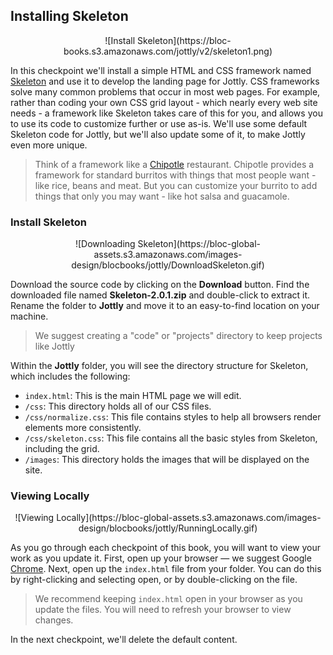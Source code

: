 ## Installing Skeleton

<center>![Install Skeleton](https://bloc-books.s3.amazonaws.com/jottly/v2/skeleton1.png)</center>

In this checkpoint we'll install a simple HTML and CSS framework named [Skeleton](http://www.getskeleton.com/) and use it to develop the landing page for Jottly. CSS frameworks solve many common problems that occur in most web pages. For example, rather than coding your own CSS grid layout - which nearly every web site needs - a framework like Skeleton takes care of this for you, and allows you to use its code to customize further or use as-is. We'll use some default Skeleton code for Jottly, but we'll also update some of it, to make Jottly even more unique.

> Think of a framework like a [Chipotle](http://www.chipotle.com/) restaurant. Chipotle provides a framework for standard burritos with things that most people want - like rice, beans and meat. But you can customize your burrito to add things that only you may want - like hot salsa and guacamole.

### Install Skeleton

<center>![Downloading Skeleton](https://bloc-global-assets.s3.amazonaws.com/images-design/blocbooks/jottly/DownloadSkeleton.gif)</center>  

Download the source code by clicking on the **Download** button. Find the downloaded file named **Skeleton-2.0.1.zip** and double-click to extract it. Rename the folder to **Jottly** and move it to an easy-to-find location on your machine.

> We suggest creating a "code" or "projects" directory to keep projects like Jottly

Within the **Jottly** folder, you will see the directory structure for Skeleton, which includes the following:

* `index.html`: This is the main HTML page we will edit.
* `/css`: This directory holds all of our CSS files.
* `/css/normalize.css`: This file contains styles to help all browsers render elements more consistently.
* `/css/skeleton.css`: This file contains all the basic styles from Skeleton, including the grid.
* `/images`: This directory holds the images that will be displayed on the site.

### Viewing Locally

<center>![Viewing Locally](https://bloc-global-assets.s3.amazonaws.com/images-design/blocbooks/jottly/RunningLocally.gif)</center>

As you go through each checkpoint of this book, you will want to view your work as you update it. First, open up your browser — we suggest Google [Chrome](https://www.google.com/intl/en-US/chrome/browser/). Next, open up the `index.html` file from your folder. You can do this by right-clicking and selecting open, or by double-clicking on the file.

> We recommend keeping `index.html` open in your browser as you update the files. You will need to refresh your browser to view changes.

In the next checkpoint, we'll delete the default content.
